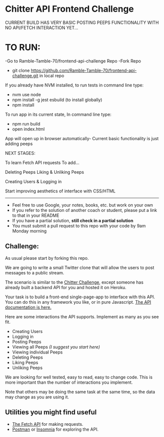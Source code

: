 # Chitter API Frontend Challenge

CURRENT BUILD HAS VERY BASIC POSTING PEEPS FUNCTIONALITY WITH NO API/FETCH INTERACTION YET...

# TO RUN:
-Go to Ramble-Tamble-70/frontend-api-challenge Repo
-Fork Repo
- git clone https://github.com/Ramble-Tamble-70/frontend-api-challenge.git 
in local repo

If you already have NVM installed, to run tests in command line type:
- nvm use node
- npm install -g jest esbuild (to install globally)
- npm install

To run app in its current state, In command line type:
- npm run build
- open index.html

App will open up in browser automatically-
Current basic functionality is just adding peeps

NEXT STAGES:

To learn Fetch API requests
To add...

Deleting Peeps
Liking & Unliking Peeps

Creating Users & Logging in

Start improving aesthetics of interface with CSS/HTML


---------------------------------------------------------------------

* Feel free to use Google, your notes, books, etc. but work on your own
* If you refer to the solution of another coach or student, please put a link to that in your README
* If you have a partial solution, **still check in a partial solution**
* You must submit a pull request to this repo with your code by 9am Monday morning

Challenge:
-------

As usual please start by forking this repo.

We are going to write a small Twitter clone that will allow the users to post messages to a public stream.

The scenario is similar to the [Chitter Challenge](https://github.com/makersacademy/chitter-challenge), except someone has already built a backend API for you and hosted it on Heroku.

Your task is to build a front-end single-page-app to interface with this API. You can do this in any framework you like, or in pure Javascript. [The API documentation is here.](https://github.com/makersacademy/chitter_api_backend)

Here are some interactions the API supports. Implement as many as you see fit.

* Creating Users
* Logging in
* Posting Peeps
* Viewing all Peeps *(I suggest you start here)*
* Viewing individual Peeps
* Deleting Peeps
* Liking Peeps
* Unliking Peeps

We are looking for well tested, easy to read, easy to change code. This is more important than the number of interactions you implement.

Note that others may be doing the same task at the same time, so the data may change as you are using it.

## Utilities you might find useful

* [The Fetch API](https://developer.mozilla.org/en-US/docs/Web/API/Fetch_API/Using_Fetch) for making requests.
* [Postman](https://www.getpostman.com/) or [Insomnia](https://insomnia.rest/) for exploring the API.
